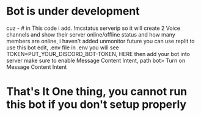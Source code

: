 # Bot is under development
cuz - # in This code i add. !mcstatus serverip 
so it will create 2 Voice channels and show their server online/offline status and how many members are online, i haven't added unmonitor future
you can use replit to use this bot
edit, 
.env file 
in .env you will see TOKEN=PUT_YOUR_DISCORD_BOT-TOKEN, HERE
then add your bot into server make sure to enable Message Content Intent, path 
bot> Turn on Message Content Intent

# That's It One thing, you cannot run this bot if you don't setup properly
